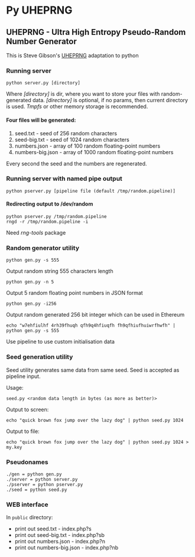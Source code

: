 # Py UHEPRNG
## UHEPRNG - Ultra High Entropy Pseudo-Random Number Generator

This is Steve Gibson's [UHEPRNG](https://www.grc.com/otg/uheprng.htm) adaptation to python 

### Running server
```
python server.py [directory]
```
Where *[directory]* is dir, where you want to store your files with random-generated data.
*[directory]* is optional, if no params, then current directory is used.
*Tmpfs* or other memory storage is recommended.

#### Four files will be generated:
1. seed.txt - seed of 256 random characters
2. seed-big.txt - seed of 1024 random characters
3. numbers.json - array of 100 random floating-point numbers
4. numbers-big.json - array of 1000 random floating-point numbers

Every second the seed and the numbers are regenerated.

### Running server with named pipe output
```
python pserver.py [pipeline file (default /tmp/random.pipeline)]
```
#### Redirecting output to /dev/random
```
python pserver.py /tmp/random.pipeline
rngd -r /tmp/random.pipeline -i
```
Need *rng-tools* package
### Random generator utility
```
python gen.py -s 555
```
Output random string 555 characters length

```
python gen.py -n 5
```
Output 5 random floating point numbers in JSON format

```
python gen.py -i256
```
Output random generated 256 bit integer which can be used in Ethereum
```
echo "w7ehfiulhf 4rh39fhuqh qfh9q4hfiuqfh fh9qfhiufhuiwrfhwfh" | python gen.py -s 555
```
Use pipeline to use custom initialisation data
### Seed generation utility
Seed utility generates same data from same seed.
Seed is accepted as pipeline input.

Usage:
```
seed.py <random data length in bytes (as more as better)>
```

Output to screen:
```
echo "quick brown fox jump over the lazy dog" | python seed.py 1024
```
Output to file:
```
echo "quick brown fox jump over the lazy dog" | python seed.py 1024 > my.key
```
### Pseudonames
```
./gen = python gen.py
./server = python server.py
./pserver = python pserver.py
./seed = python seed.py
```
### WEB interface
In `public` directory:

* print out seed.txt - index.php?s
* print out seed-big.txt - index.php?sb
* print out numbers.json - index.php?n
* print out numbers-big.json - index.php?nb
